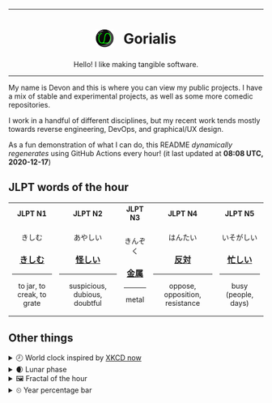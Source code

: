 ***

<h1 align="center">
<sub>
    <img src="readme/resources/avatar.png" height="36">
</sub>
&nbsp;
Gorialis
</h1>
<p align="center">
Hello! I like making tangible software.
</p>

***

My name is Devon and this is where you can view my public projects. I have a mix of stable and experimental projects, as well as some more comedic repositories.

I work in a handful of different disciplines, but my recent work tends mostly towards reverse engineering, DevOps, and graphical/UX design.

As a fun demonstration of what I can do, this README *dynamically regenerates* using GitHub Actions every hour! (it last updated at **08:08 UTC, 2020-12-17**)

<h2>JLPT words of the hour</h2>
<table>
    <tr>
        <th>JLPT N1</th>
        <th>JLPT N2</th>
        <th>JLPT N3</th>
        <th>JLPT N4</th>
        <th>JLPT N5</th>
    </tr>
    <tr>
        <td>
            <p align="center">きしむ</p>
            <h3 align="center"><b><a href="https://jisho.org/search/%E3%81%8D%E3%81%97%E3%82%80">きしむ</a></b></h3>
            <hr>
            <p align="center">to jar,<wbr> to creak,<wbr> to grate</p>
        </td>
        <td>
            <p align="center">あやしい</p>
            <h3 align="center"><b><a href="https://jisho.org/search/%E6%80%AA%E3%81%97%E3%81%84">怪しい</a></b></h3>
            <hr>
            <p align="center">suspicious,<wbr> dubious,<wbr> doubtful</p>
        </td>
        <td>
            <p align="center">きんぞく</p>
            <h3 align="center"><b><a href="https://jisho.org/search/%E9%87%91%E5%B1%9E">金属</a></b></h3>
            <hr>
            <p align="center">metal</p>
        </td>
        <td>
            <p align="center">はんたい</p>
            <h3 align="center"><b><a href="https://jisho.org/search/%E5%8F%8D%E5%AF%BE">反対</a></b></h3>
            <hr>
            <p align="center">oppose,<wbr> opposition,<wbr> resistance</p>
        </td>
        <td>
            <p align="center">いそがしい</p>
            <h3 align="center"><b><a href="https://jisho.org/search/%E5%BF%99%E3%81%97%E3%81%84">忙しい</a></b></h3>
            <hr>
            <p align="center">busy (people,<wbr> days)</p>
        </td>
    </tr>
</table>

<h2>Other things</h2>
<details>
<summary>🕗  World clock inspired by <a href="https://xkcd.com/now">XKCD now</a></summary>

> <img src="generated/now.png" width="512">

</details>
<details>
<summary>🌒 Lunar phase</summary>

The moon is approximately 11.05% through its phase (Waxing Crescent).

</details>
<details>
<summary>&#x1f5bc; Fractal of the hour</summary>

> <img src="generated/fractal.png" width="512">

</details>
<details>
<summary>&#x23f2; Year percentage bar</summary>
<pre><code>2020 [███████████████████▁] 95.99%</code></pre>
</details>
